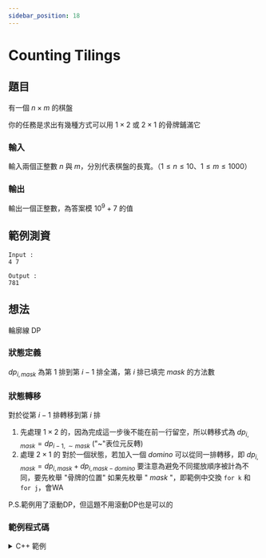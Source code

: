 ```yaml
---
sidebar_position: 18
---
```

Counting Tilings
===

題目
---
有一個 $n\times m$ 的棋盤

你的任務是求出有幾種方式可以用 $1\times 2$ 或 $2\times 1$ 的骨牌鋪滿它

### 輸入
輸入兩個正整數 $n$ 與 $m$，分別代表棋盤的長寬。（$1 \le n \le 10$、$1 \le m \le 1000$）

### 輸出
輸出一個正整數，為答案模 $10^9 + 7$ 的值

範例測資
---
```
Input : 
4 7

Output :
781
```


想法
---
輪廓線 DP

### 狀態定義
$dp_{i, mask}$ 為第 $1$ 排到第 $i - 1$ 排全滿，第 $i$ 排已填完 $mask$ 的方法數

### 狀態轉移
對於從第 $i-1$ 排轉移到第 $i$ 排
1. 先處理 $1\times 2$ 的，因為完成這一步後不能在前一行留空，所以轉移式為
   $dp_{i, mask} = dp_{i - 1, \sim mask}$  ("~"表位元反轉)
2. 處理 $2\times 1$ 的
   對於一個狀態，若加入一個 $domino$
   可以從同一排轉移，即
   $dp_{i, mask} = dp_{i, mask}+ dp_{i, mask-domino}$
   要注意為避免不同擺放順序被計為不同，要先枚舉 "骨牌的位置"
   如果先枚舉 " $mask$ "，即範例中交換 `for k` 和 `for j`，會WA

P.S.範例用了滾動DP，但這題不用滾動DP也是可以的

### 範例程式碼
<details>
<summary>C++ 範例</summary>
```cpp
#include<bits/stdc++.h>
#define int long long
#define IO ios_base::sync_with_stdio(0), cin.tie(0)
using namespace std;
const int mod = 1e9+7;

signed main(){
    IO;
    int n,m;
    cin >> n >> m;
    vector<int> dp(1 << n, 0);
    int mask = (1 << n) - 1;
    dp[mask] = 1;
    for(int i = 1; i <= m; i++) {
        for(int j = 0; j * 2 < mask; j++) {
            swap(dp[j] ,dp[mask ^ j]);
        }
        for(int k = 0; k < n - 1; k++) {
            int w = 3 << k;
            for(int j = 0; j <= mask; j++) {
                if((j & w) == w) {
                    dp[j] = (dp[j] + dp[j ^ w]) % mod;
                }
            }
        }
    }
    cout << dp[mask] << "\n";
}
```
</details>